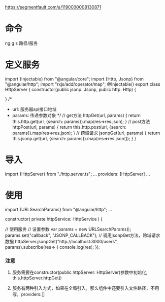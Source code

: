 
https://segmentfault.com/a/1190000008130871

# 命令
ng g s 路径/服务


# 定义服务

import {Injectable} from "@angular/core";
import {Http, Jsonp} from "@angular/http";
import "rxjs/add/operator/map";
@Injectable()
export class HttpServer {
  constructor(public jsonp: Jsonp, public http: Http) {

  }
 /*
  *   url: 服务器api接口地址
  *   params: 传递参数对象
  */
  // get方法
  httpGet(url, params) {
    return this.http.get(url, {search: params}).map(res=>res.json);
  }
  // post方法
  httpPost(url, params) {
    return this.http.post(url, {search: params}).map(res=>res.json);
  }
  // 跨域请求
  jsonpGet(url, params) {
    return this.jsonp.get(url, {search: params}).map(res=>res.json());
  }
}


# 导入
import {HttpServer} from "./http.server.ts";
...
providers: [HttpServer]
...

# 使用

import {URLSearchParams} from "@angular/http";
...

constructor(
  private httpService: HttpService
) { 

// 使用服务
// 设置参数
var params = new URLSearchParams();
params.set("callback", "JSONP_CALLBACK");
// 调用jsonpGet方法，跨域请求数据
httpServer.jsonpGet("http://localhost:3000/users", params).subscribe(res=> {
  console.log(res);
});

### 注意

1. 服务需要在constructor(public httpServer: HttpServer)参数中初始化, this.httpServer.httpGet()

2. 服务有两种引入方式，如果在全局引入，那么组件中还要引入文件路径，不用写，providers:[]